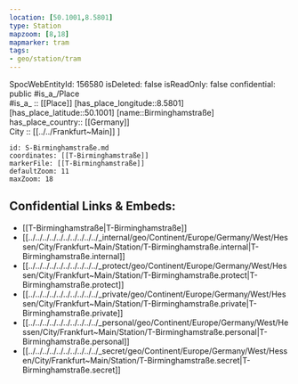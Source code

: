 ```yaml
---
location: [50.1001,8.5801] 
type: Station 
mapzoom: [8,18] 
mapmarker: tram 
tags:
- geo/station/tram
---
```

SpocWebEntityId: 156580
isDeleted: false
isReadOnly: false
confidential: public
#is_a_/Place  
#is_a_ :: [[Place]] 
[has_place_longitude::8.5801] 
[has_place_latitude::50.1001] 
[name::Birminghamstraße] 
has_place_country:: [[Germany]]  
City :: [[../../Frankfurt~Main]] ] 


```leaflet
id: S-Birminghamstraße.md
coordinates: [[T-Birminghamstraße]] 
markerFile: [[T-Birminghamstraße]] 
defaultZoom: 11 
maxZoom: 18
```


## Confidential Links & Embeds: 
- [[T-Birminghamstraße|T-Birminghamstraße]] 
- [[../../../../../../../../../../_internal/geo/Continent/Europe/Germany/West/Hessen/City/Frankfurt~Main/Station/T-Birminghamstraße.internal|T-Birminghamstraße.internal]] 
- [[../../../../../../../../../../_protect/geo/Continent/Europe/Germany/West/Hessen/City/Frankfurt~Main/Station/T-Birminghamstraße.protect|T-Birminghamstraße.protect]] 
- [[../../../../../../../../../../_private/geo/Continent/Europe/Germany/West/Hessen/City/Frankfurt~Main/Station/T-Birminghamstraße.private|T-Birminghamstraße.private]] 
- [[../../../../../../../../../../_personal/geo/Continent/Europe/Germany/West/Hessen/City/Frankfurt~Main/Station/T-Birminghamstraße.personal|T-Birminghamstraße.personal]] 
- [[../../../../../../../../../../_secret/geo/Continent/Europe/Germany/West/Hessen/City/Frankfurt~Main/Station/T-Birminghamstraße.secret|T-Birminghamstraße.secret]] 

